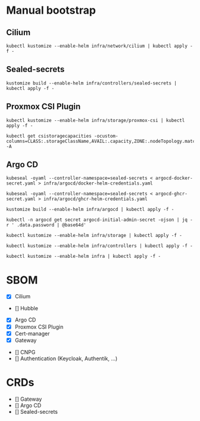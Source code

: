 # Manual bootstrap

## Cilium

```shell
kubectl kustomize --enable-helm infra/network/cilium | kubectl apply -f -
```

## Sealed-secrets

```shell
kustomize build --enable-helm infra/controllers/sealed-secrets | kubectl apply -f -
```

## Proxmox CSI Plugin

```shell
kubectl kustomize --enable-helm infra/storage/proxmox-csi | kubectl apply -f -
```

```shell
kubectl get csistoragecapacities -ocustom-columns=CLASS:.storageClassName,AVAIL:.capacity,ZONE:.nodeTopology.matchLabels -A
```

## Argo CD

```shell
kubeseal -oyaml --controller-namespace=sealed-secrets < argocd-docker-secret.yaml > infra/argocd/docker-helm-credentials.yaml
```

```shell
kubeseal -oyaml --controller-namespace=sealed-secrets < argocd-ghcr-secret.yaml > infra/argocd/ghcr-helm-credentials.yaml
```

```shell
kustomize build --enable-helm infra/argocd | kubectl apply -f -
```

```shell
kubectl -n argocd get secret argocd-initial-admin-secret -ojson | jq -r ' .data.password | @base64d'
```

```shell
kubectl kustomize --enable-helm infra/storage | kubectl apply -f -
```

```shell
kubectl kustomize --enable-helm infra/controllers | kubectl apply -f -
```

```shell
kubectl kustomize --enable-helm infra | kubectl apply -f -
```


# SBOM

* [x] Cilium
* [] Hubble
* [x] Argo CD
* [x] Proxmox CSI Plugin
* [x] Cert-manager
* [X] Gateway
* [] CNPG
* [] Authentication (Keycloak, Authentik, ...)

# CRDs

* [] Gateway
* [] Argo CD
* [] Sealed-secrets